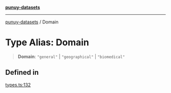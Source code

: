 [**punuy-datasets**](../README.md)

***

[punuy-datasets](../README.md) / Domain

# Type Alias: Domain

> **Domain**: `"general"` \| `"geographical"` \| `"biomedical"`

## Defined in

[types.ts:132](https://github.com/andrefs/punuy-datasets/blob/187afbe5b9a5a97d76ead3d0c2be6d503f2eddf3/src/lib/types.ts#L132)
